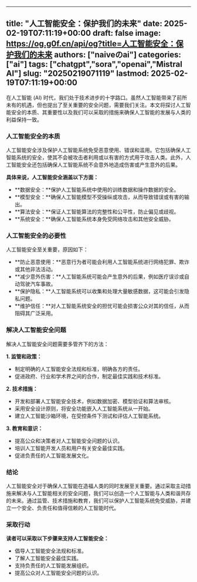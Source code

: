 
---
title: "人工智能安全：保护我们的未来"
date: 2025-02-19T07:11:19+00:00
draft: false
image: https://og.g0f.cn/api/og?title=人工智能安全：保护我们的未来
authors: ["naiveのai"]
categories: ["ai"]
tags: ["chatgpt","sora","openai","Mistral AI"]
slug: "20250219071119"
lastmod: 2025-02-19T07:11:19+00:00
---
在人工智能 (AI) 时代，我们处于技术进步的十字路口。虽然人工智能带来了前所未有的机遇，但也提出了至关重要的安全问题，需要我们关注。本文将探讨人工智能安全的本质、其重要性以及我们可以采取的措施来确保人工智能的发展与人类的利益保持一致。

### 人工智能安全的本质

人工智能安全涉及保护人工智能系统免受恶意使用、错误和滥用。它包括确保人工智能系统的安全，使其不会被攻击者利用或以有害的方式用于攻击人类。此外，人工智能安全还包括确保人工智能系统不会意外地造成伤害或产生意外的后果。

**具体来说，人工智能安全涵盖以下方面：**

* **数据安全：**保护人工智能系统中使用的训练数据和操作数据的安全。
* **模型安全：**确保人工智能模型不受操纵或攻击，从而导致错误或有害的输出。
* **算法安全：**保证人工智能算法的完整性和公平性，防止偏见或歧视。
* **系统安全：**确保人工智能系统本身免受网络攻击和其他安全威胁。

### 人工智能安全的必要性

人工智能安全至关重要，原因如下：

* **防止恶意使用：**恶意行为者可能会利用人工智能系统进行网络犯罪、欺诈或其他非法活动。
* **减少意外伤害：**人工智能系统可能会产生意外的后果，例如医疗误诊或自动驾驶汽车事故。
* **保护隐私：**人工智能系统可以收集和处理大量敏感数据，这可能会引发隐私问题。
* **维护信任：**对人工智能系统安全的担忧可能会损害公众对其的信任，从而阻碍其广泛采用。

### 解决人工智能安全问题

解决人工智能安全问题需要多管齐下的方法：

**1. 监管和政策：**

* 制定明确的人工智能安全法规和标准，明确各方的责任。
* 促进政府、行业和学术界之间的合作，制定最佳实践和技术标准。

**2. 技术措施：**

* 开发和部署人工智能安全技术，例如数据加密、模型验证和算法审核。
* 采用安全设计原则，将安全功能嵌入人工智能系统从一开始。
* 建立人工智能沙箱环境，在受控条件下测试和评估人工智能系统。

**3. 教育和意识：**

* 提高公众和决策者对人工智能安全问题的认识。
* 培训人工智能开发人员和用户有关安全最佳实践。
* 促进负责任的人工智能发展文化。

### 结论

人工智能安全对于确保人工智能在造福人类的同时发展至关重要。通过采取主动措施来解决与人工智能相关的安全问题，我们可以创造一个人工智能与人类和谐共存的未来。通过监管、技术措施和教育，我们可以保护人工智能系统免受威胁，并建立一个安全、负责任和值得信赖的人工智能时代。

### 采取行动

**读者可以采取以下步骤来支持人工智能安全：**

* 倡导人工智能安全法规和标准。
* 了解人工智能安全最佳实践。
* 支持负责任的人工智能发展组织。
* 提高公众对人工智能安全问题的认识。